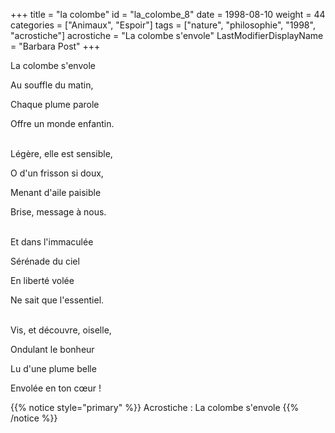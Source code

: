 +++
title = "la colombe"
id = "la_colombe_8"
date = 1998-08-10
weight = 44
categories = ["Animaux", "Espoir"]
tags = ["nature", "philosophie", "1998", "acrostiche"]
acrostiche = "La colombe s'envole"
LastModifierDisplayName = "Barbara Post"
+++

La colombe s'envole

Au souffle du matin,

Chaque plume parole

Offre un monde enfantin.

 \
Légère, elle est sensible,

O d'un frisson si doux,

Menant d'aile paisible

Brise, message à nous.

 \
Et dans l'immaculée

Sérénade du ciel

En liberté volée

Ne sait que l'essentiel.

 \
Vis, et découvre, oiselle,

Ondulant le bonheur

Lu d'une plume belle

Envolée en ton cœur !

{{% notice style="primary" %}}
Acrostiche : La colombe s'envole
{{% /notice %}}
